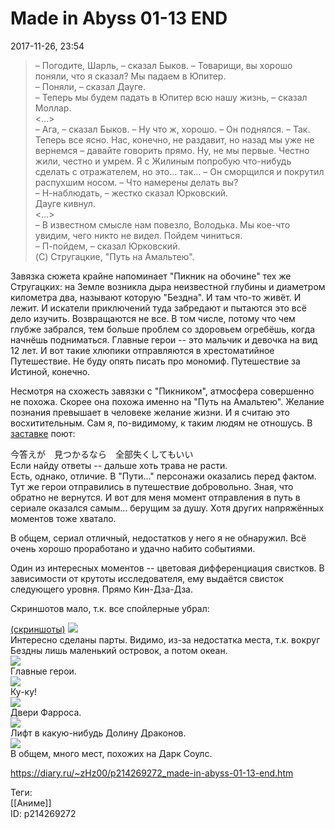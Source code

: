 Made in Abyss 01-13 END
========================

   
 2017-11-26, 23:54   
  
>  – Погодите, Шарль, – сказал Быков. – Товарищи, вы хорошо поняли, что я сказал? Мы падаем в Юпитер.   
>  – Поняли, – сказал Дауге.   
>  – Теперь мы будем падать в Юпитер всю нашу жизнь, – сказал Моллар.   
>  <...>   
>  – Ага, – сказал Быков. – Ну что ж, хорошо. – Он поднялся. – Так. Теперь все ясно. Нас, конечно, не раздавит, но назад мы уже не вернемся – давайте говорить прямо. Ну, не мы первые. Честно жили, честно и умрем. Я с Жилиным попробую что-нибудь сделать с отражателем, но это… так… – Он сморщился и покрутил распухшим носом. – Что намерены делать вы?   
>  – Н-наблюдать, – жестко сказал Юрковский.   
>  Дауге кивнул.   
>  <...>   
>  – В известном смысле нам повезло, Володька. Мы кое-что увидим, чего никто не видел. Пойдем чиниться.   
>  – П-пойдем, – сказал Юрковский.   
>  (C) Стругацкие, "Путь на Амальтею". 

   
   
 Завязка сюжета крайне напоминает "Пикник на обочине" тех же Стругацких: на Земле возникла дыра неизвестной глубины и диаметром километра два, называют которую "Бездна". И там что-то живёт. И лежит. И искатели приключений туда забредают и пытаются это всё дело изучить. Возвращаются не все. В том числе, потому что чем глубже забрался, тем больше проблем со здоровьем огребёшь, когда начнёшь подниматься. Главные герои -- это мальчик и девочка на вид 12 лет. И вот такие хлюпики отправляются в хрестоматийное Путешествие. Не буду опять писать про мономиф. Путешествие за Истиной, конечно.   
   
 Несмотря на схожесть завязки с "Пикником", атмосфера совершенно не похожа. Скорее она похожа именно на "Путь на Амальтею". Желание познания превышает в человеке желание жизни. И я считаю это восхитительным. Сам я, по-видимому, к таким людям не отношусь. В  [заставке](https://www.youtube.com/watch?v=EJYKsY0Vcts)  поют:   
   
  今答えが　見つかるなら　全部失くしてもいい   
 Если найду ответы -- дальше хоть трава не расти.    
 Есть, однако, отличие. В "Пути..." персонажи оказались перед фактом. Тут же герои отправились в путешествие добровольно. Зная, что обратно не вернутся. И вот для меня момент отправления в путь в сериале оказался самым... берущим за душу. Хотя других напряжённых моментов тоже хватало.   
   
 В общем, сериал отличный, недостатков у него я не обнаружил. Всё очень хорошо проработано и удачно набито событиями.   
   
 Один из интересных моментов -- цветовая дифференциация свистков. В зависимости от крутоты исследователя, ему выдаётся свисток следующего уровня. Прямо Кин-Дза-Дза.   
   
 Скриншотов мало, т.к. все спойлерные убрал:   
   
  [(скриншоты)](https://zHz00.diary.ru/p214269272.htm?index=1#linkmore214269272m1)      [![](https://i.imgur.com/31jKkCYl.jpg)](https://i.imgur.com/31jKkCY.jpg)    
 Интересно сделаны парты. Видимо, из-за недостатка места, т.к. вокруг Бездны лишь маленький островок, а потом океан.   
  [![](https://i.imgur.com/uYSojuQl.jpg)](https://i.imgur.com/uYSojuQ.jpg)    
 Главные герои.   
  [![](https://i.imgur.com/crM2Ixpl.jpg)](https://i.imgur.com/crM2Ixp.jpg)    
 Ку-ку!   
  [![](https://i.imgur.com/X8jdIvEl.jpg)](https://i.imgur.com/X8jdIvE.jpg)    
 Двери Фарроса.   
  [![](https://i.imgur.com/g3J42zGl.jpg)](https://i.imgur.com/g3J42zG.jpg)    
 Лифт в какую-нибудь Долину Драконов.   
  [![](https://i.imgur.com/cFYVuvDl.jpg)](https://i.imgur.com/cFYVuvD.jpg)    
 В общем, много мест, похожих на Дарк Соулс.   
      
    
 <https://diary.ru/~zHz00/p214269272_made-in-abyss-01-13-end.htm>   
   
 Теги:   
 [[Аниме]]   
 ID: p214269272